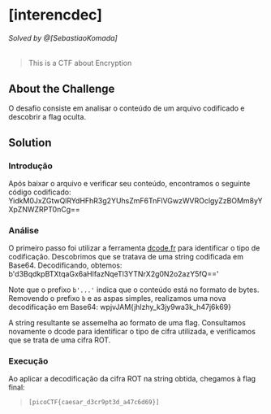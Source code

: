 # [interencdec]
###### Solved by @[SebastiaoKomada]
> This is a CTF about Encryption

## About the Challenge
O desafio consiste em analisar o conteúdo de um arquivo codificado e descobrir a flag oculta.

## Solution

### Introdução
Após baixar o arquivo e verificar seu conteúdo, encontramos o seguinte código codificado:
YidkM0JxZGtwQlRYdHFhR3g2YUhsZmF6TnFlVGwzWVROclgyZzBOMm8yYXpZNWZRPT0nCg==

### Análise
O primeiro passo foi utilizar a ferramenta [dcode.fr](https://www.dcode.fr/en) para identificar o tipo de codificação. Descobrimos que se tratava de uma string codificada em Base64. Decodificando, obtemos:
b'd3BqdkpBTXtqaGx6aHlfazNqeTl3YTNrX2g0N2o2azY5fQ=='

Note que o prefixo `b'...'` indica que o conteúdo está no formato de bytes. Removendo o prefixo `b` e as aspas simples, realizamos uma nova decodificação em Base64:
wpjvJAM{jhlzhy_k3jy9wa3k_h47j6k69}

A string resultante se assemelha ao formato de uma flag. Consultamos novamente o dcode para identificar o tipo de cifra utilizada, e verificamos que se trata de uma cifra ROT.

### Execução
Ao aplicar a decodificação da cifra ROT na string obtida, chegamos à flag final:
>`[picoCTF{caesar_d3cr9pt3d_a47c6d69}]`

